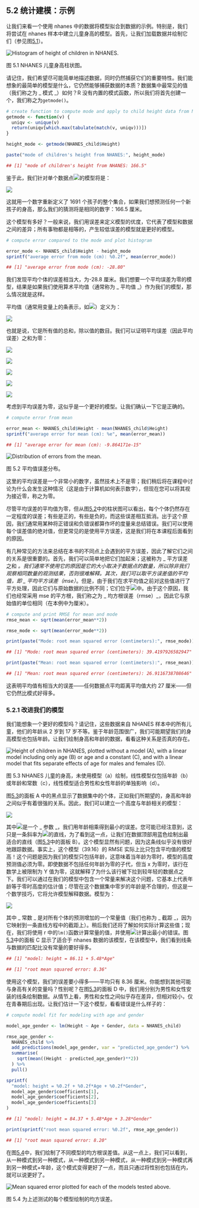## 5.2 统计建模：示例

让我们来看一个使用 nhanes 中的数据将模型拟合到数据的示例。特别是，我们将尝试在 nhanes 样本中建立儿童身高的模型。首先，让我们加载数据并绘制它们（参见图[5.1](#fig:childHeight)）。

![Histogram of height of children in NHANES.](img/file13.png)

图 5.1 NHANES 儿童身高柱状图。

请记住，我们希望尽可能简单地描述数据，同时仍然捕获它们的重要特性。我们能想象的最简单的模型是什么，它仍然能够捕获数据的本质？数据集中最常见的值（我们称之为 _ 模式 _）如何？R 没有内置的模式函数，所以我们将首先创建一个，我们称之为`getmode()`。

```r
# create function to compute mode and apply to child height data from NHANES
getmode <- function(v) {
  uniqv <- unique(v)
  return(uniqv[which.max(tabulate(match(v, uniqv)))])
}

height_mode <- getmode(NHANES_child$Height)

paste("mode of children's height from NHANES:", height_mode)
```

```r
## [1] "mode of children's height from NHANES: 166.5"
```

鉴于此，我们针对单个数据点![](img/31df9c730e19ca29b59dce64b99d98c1.jpg)的模型将是：

![](img/8f1a8d16a7bccf2f8932fa75c5d9486b.jpg)

这就用一个数字重新定义了 1691 个孩子的整个集合，如果我们想预测任何一个新孩子的身高，那么我们的猜测将是相同的数字：166.5 厘米。

这个模型有多好？一般来说，我们用误差来定义模型的优度，它代表了模型和数据之间的差异；所有事物都是相等的，产生较低误差的模型就是更好的模型。

```r
# compute error compared to the mode and plot histogram

error_mode <- NHANES_child$Height - height_mode
sprintf("average error from mode (cm): %0.2f", mean(error_mode))
```

```r
## [1] "average error from mode (cm): -28.80"
```

我们发现平均个体的误差相当大，为-28.8 厘米。我们想要一个平均误差为零的模型，结果是如果我们使用算术平均值（通常称为 _ 平均值 _）作为我们的模型，那么情况就是这样。

平均值（通常用变量上的条表示，如![](img/17ee279e0e3562706ec890e1da87b839.jpg)）定义为：

![](img/5b53c23c73ac1d477dfe58135c39125b.jpg)

也就是说，它是所有值的总和，除以值的数目。我们可以证明平均误差（因此平均误差）之和为零：

![](img/58242f7f4f1e470a16a6c033ab66e6e0.jpg)

![](img/a3c6e3addb29d9306b8debc2d55ef696.jpg)

![](img/cc05829e6579c35a8c07658c455c5cc7.jpg)

![](img/40c761930ed69a3d87b3e8efef7a60f2.jpg)

![](img/29d5b7dc9f47275015354d5507b398f8.jpg)

考虑到平均误差为零，这似乎是一个更好的模型。让我们确认一下它是正确的。

```r
# compute error from mean

error_mean <- NHANES_child$Height - mean(NHANES_child$Height)
sprintf("average error for mean (cm): %e", mean(error_mean))
```

```r
## [1] "average error for mean (cm): -9.864171e-15"
```

![Distribution of errors from the mean.](img/file14.png)

图 5.2 平均值误差分布。

这里的平均误差是一个非常小的数字，虽然技术上不是零；我们稍后将在课程中讨论为什么会发生这种情况（这是由于计算机如何表示数字），但现在您可以将其视为接近零，称之为零。

尽管平均误差的平均值为零，但从图[5.2](#fig:meanError)中的柱状图可以看出，每个个体仍然存在一定程度的误差；有些是正的，有些是负的，而这些误差相互抵消。出于这个原因，我们通常用某种将正错误和负错误都算作坏的度量来总结错误。我们可以使用每个误差值的绝对值，但更常见的是使用平方误差，这是我们将在本课程后面看到的原因。

有几种常见的方法来总结在本书的不同点上会遇到的平方误差，因此了解它们之间的关系是很重要的。首先，我们可以简单地把它们加起来；这被称为 _ 平方误差之和 _。我们通常不使用它的原因是它的大小取决于数据点的数量，所以除非我们观察相同数量的观测结果，否则很难解释。其次，我们可以取平方误差值的平均值，即 _ 平均平方误差（mse）_。但是，由于我们在求平均值之前对这些值进行了平方处理，因此它们与原始数据的比例不同；它们位于![](img/b76fa8e9240baa1b063fdb1b291014ef.jpg)中。由于这个原因，我们也经常采用 mse 的平方根，我们称之为 _ 均方根误差（rmse）_，因此它与原始值的单位相同（在本例中为厘米）。

```r
# compute and print RMSE for mean and mode
rmse_mean <- sqrt(mean(error_mean**2))

rmse_mode <- sqrt(mean(error_mode**2))

print(paste("Mode: root mean squared error (centimeters):", rmse_mode))
```

```r
## [1] "Mode: root mean squared error (centimeters): 39.4197926582947"
```

```r
print(paste("Mean: root mean squared error (centimeters):", rmse_mean))
```

```r
## [1] "Mean: root mean squared error (centimeters): 26.9116738708646"
```

这表明平均值有相当大的误差——任何数据点平均距离平均值大约 27 厘米——但它仍然比模式好得多。

### 5.2.1 改进我们的模型

我们能想象一个更好的模型吗？请记住，这些数据来自 NHANES 样本中的所有儿童，他们的年龄从 2 岁到 17 岁不等。鉴于年龄范围很广，我们可能期望我们的身高模型也包括年龄。让我们绘制身高和年龄的数据，看看这种关系是否真的存在。

![Height of children in NHANES, plotted without a model (A), with a linear model including only age (B) or age and a constant (C), and with a linear model that fits separate effects of age for males and females (D).](img/file15.png)

图 5.3 NHANES 儿童的身高，未使用模型（a）绘制，线性模型仅包括年龄（b）或年龄和常数（c），线性模型适合男性和女性年龄的单独影响（d）。

图[5.3](#fig:childHeightLine)的面板 A 中的黑点显示了数据集中的个体，正如我们所期望的，身高和年龄之间似乎有着很强的关系。因此，我们可以建立一个高度与年龄相关的模型：

![](img/c717cebcba3f84002e2514ee52151fcf.jpg)

其中![](img/50705df736e9a7919e768cf8c4e4f794.jpg)是一个 _ 参数 _，我们用年龄相乘得到最小的误差。您可能已经注意到，这只是一条斜率为![](img/50705df736e9a7919e768cf8c4e4f794.jpg)的直线，为了看到这一点，让我们在数据顶部用蓝色绘制出最适合的直线（图[5.3](#fig:childHeightLine)中的面板 B）。这个模型显然有问题，因为这条线似乎没有很好地跟踪数据。事实上，这个模型（39.16）的 RMSE 实际上比只包含平均值的模型高！这个问题是因为我们的模型只包括年龄，这意味着当年龄为零时，模型的高度预测值必须为零。即使数据不包括任何年龄为零的子代，但当 x 为零时，该行在数学上被限制为 Y 值为零，这就解释了为什么该行被下拉到较年轻的数据点之下。我们可以通过在我们的模型中包含一个常量来解决这个问题，它基本上代表年龄等于零时高度的估计值；尽管在这个数据集中零岁的年龄是不合理的，但这是一个数学技巧，它将允许模型解释数据。模型为：

![](img/5f3c8825cfc704e26a0eefeb99111407.jpg)

其中 _ 常数 _ 是对所有个体的预测增加的一个常量值（我们也称为 _ 截距 _，因为它映射到一条直线方程中的截距上）。稍后我们还将了解如何实际计算这些值；现在，我们将使用 r 中的`lm()`函数计算常量的值，并使用![](img/50705df736e9a7919e768cf8c4e4f794.jpg)计算出最小的错误。图[5.3](#fig:childHeightLine)中的面板 C 显示了适合于 nhanes 数据的该模型，在该模型中，我们看到线条与数据的匹配比没有常量的要好得多。

```r
## [1] "model: height = 86.11 + 5.48*Age"
```

```r
## [1] "root mean squared error: 8.36"
```

使用这个模型，我们的误差要小得多——平均只有 8.36 厘米。你能想到其他可能与身高有关的变量吗？性别呢？在图[5.3](#fig:childHeightLine)的面板 D 中，我们用分别为男性和女性安装的线条绘制数据。从情节上看，男性和女性之间似乎存在差异，但相对较小，仅在青春期后出现。让我们估计一下这个模型，看看错误是什么样子的：

```r
# compute model fit for modeling with age and gender

model_age_gender <- lm(Height ~ Age + Gender, data = NHANES_child)

rmse_age_gender <-
  NHANES_child %>% 
  add_predictions(model_age_gender, var = "predicted_age_gender") %>% 
  summarise(
    sqrt(mean((Height - predicted_age_gender)**2))
  ) %>% 
  pull()

sprintf(
  "model: height = %0.2f + %0.2f*Age + %0.2f*Gender",
  model_age_gender$coefficients[1],
  model_age_gender$coefficients[2],
  model_age_gender$coefficients[3]
)
```

```r
## [1] "model: height = 84.37 + 5.48*Age + 3.28*Gender"
```

```r
print(sprintf("root mean squared error: %0.2f", rmse_age_gender))
```

```r
## [1] "root mean squared error: 8.20"
```

在图[5.4](#fig:msePlot)中，我们绘制了不同模型的均方根误差值。从这一点上，我们可以看到，从一种模式到另一种模式，从一种模式到另一种模式，从一种模式到另一种模式再到另一种模式+年龄，这个模式变得更好了一点，而且只通过将性别也包括在内，就可以说更好了。

![Mean squared error plotted for each of the models tested above.](img/file16.png)

图 5.4 为上述测试的每个模型绘制的均方误差。